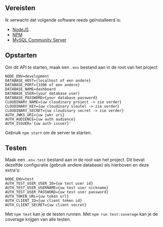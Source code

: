 ## Vereisten

Ik verwacht dat volgende software reeds geïnstalleerd is:

- [NodeJS](https://nodejs.org)
- [NPM](https://www.npmjs.com/)
- [MySQL Community Server](https://dev.mysql.com/downloads/mysql/)


## Opstarten

Om dit API te starten, maak een ```.env``` bestand aan in de root van het project
```
NODE_ENV=development
DATABASE_HOST={localhost of een andere}
DATABASE_PORT={3306 of een andere}
DATABASE_NAME=dashboard
DATABASE_USER={your database user}
DATABASE_PASSWORD={your database password}
CLOUDINARY_NAME={uw cloudinary project -> zie verder}
CLOUDINARY_KEY={uw cloudinary sleutel -> zie verder}
CLOUDINARY_SECRET={uw cloudinary secret -> zie verder}
AUTH_JWKS_URI={uw jwkr uri}
AUTH_AUDIENCE={uw auth audience}
AUTH_ISSUER='{uw auth issuer}'
```
Gebruik ```npm start``` om de server te starten.

## Testen
Maak een ```.env.test``` bestand aan in de root van het project. Dit bevat dezelfde configuratie (gebruik andere database) als hierboven en deze extra's:
```
NODE_ENV=test
AUTH_TEST_USER_USER_ID={uw test user id}
AUTH_TEST_USER_USERNAME={uw test user nickname}
AUTH_TEST_USER_PASSWORD={uw test user password}
AUTH_TOKEN_URL={uw token url}
AUTH_CLIENT_ID={uw client token id}
AUTH_CLIENT_SECRET={uw client secret}
```

Met ```npm test``` kan je de testen runnen. Met ```npm run test:coverage``` kan je de coverage krijgen van alle testen.

